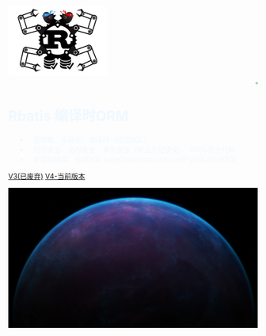 <img src="../_media/logo.png" style="width: 200px;height: 140px" />

<div style="margin-left: 500px;" >
<a href="https://github.com/rbatis/rbatis" target="_blank">
<svg class="octicon octicon-mark-github v-align-middle" height="32" viewBox="0 0 16 16" version="1.1" width="32" aria-hidden="true"><path fill="green" fill-rule="evenodd" d="M8 0C3.58 0 0 3.58 0 8c0 3.54 2.29 6.53 5.47 7.59.4.07.55-.17.55-.38 0-.19-.01-.82-.01-1.49-2.01.37-2.53-.49-2.69-.94-.09-.23-.48-.94-.82-1.13-.28-.15-.68-.52-.01-.53.63-.01 1.08.58 1.23.82.72 1.21 1.87.87 2.33.66.07-.52.28-.87.51-1.07-1.78-.2-3.64-.89-3.64-3.95 0-.87.31-1.59.82-2.15-.08-.2-.36-1.02.08-2.12 0 0 .67-.21 2.2.82.64-.18 1.32-.27 2-.27.68 0 1.36.09 2 .27 1.53-1.04 2.2-.82 2.2-.82.44 1.1.16 1.92.08 2.12.51.56.82 1.27.82 2.15 0 3.07-1.87 3.75-3.65 3.95.29.25.54.73.54 1.48 0 1.07-.01 1.93-.01 2.2 0 .21.15.46.55.38A8.013 8.013 0 0016 8c0-4.42-3.58-8-8-8z"></path></svg>
</a>
</div>

<h1 style="color: aliceblue">Rbatis 编译时ORM</h1>

<ul style="padding-left: 40px;" >
<li align="left" style="color: aliceblue" >- 高性能、全异步、编译时（动态SQL）</li>
<li align="left" style="color: aliceblue" >- 内存安全、协程安全、事务安全（防止忘记提交）、100%安全代码</li>
<li align="left" style="color: aliceblue" >- 丰富的插件、分页SQL  page/interceptors/crud!/PySQL/HtmlSQL</li>
</ul>

[V3(已废弃)](v3/)
[V4-当前版本](v4/)

![](../_media/bg.jpg)